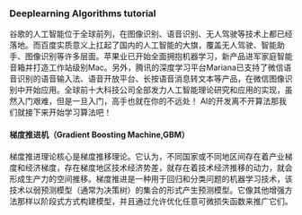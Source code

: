 ### Deeplearning Algorithms tutorial
谷歌的人工智能位于全球前列，在图像识别、语音识别、无人驾驶等技术上都已经落地。而百度实质意义上扛起了国内的人工智能的大旗，覆盖无人驾驶、智能助手、图像识别等许多层面。苹果业已开始全面拥抱机器学习，新产品进军家庭智能音箱并打造工作站级别Mac。另外，腾讯的深度学习平台Mariana已支持了微信语音识别的语音输入法、语音开放平台、长按语音消息转文本等产品，在微信图像识别中开始应用。全球前十大科技公司全部发力人工智能理论研究和应用的实现，虽然入门艰难，但是一旦入门，高手也就在你的不远处！
AI的开发离不开算法那我们就接下来开始学习算法吧！


#### 梯度推进机（Gradient Boosting Machine,GBM）

梯度推进理论核心是梯度推移理论。它认为，不同国家或不同地区间存在着产业梯度和经济梯度，存在梯度地区技术经济势差，就存在着技术经济推移的动力，就会形成生产力的空间推移。梯度推进是一种用于回归和分类问题的机器学习技术，该技术以弱预测模型（通常为决策树）的集合的形式产生预测模型。它像其他增强方法那样以阶段式方式构建模型，并且通过允许优化任意可微损失函数来推广它们。

